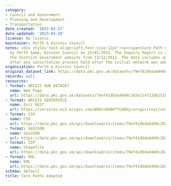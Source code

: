 ```yaml
---
category:
- Council and Government
- Planning and Development
- Transportation
date_created: '2023-03-27'
date_updated: '2023-03-28'
license: No licence
maintainer: Perth & Kinross Council
notes: <div style='text-align:Left;font-size:12pt'><p><span>Core Path network adopted
  by Perth &amp; Kinross Council on 25/01/2012. The Inquiry Report is available on
  the Scottish Government website from 13/12/2011. The data includes amendments made
  after any consultation process held after the initial network was adopted.</span></p></div>
organization: Perth & Kinross Council
original_dataset_link: https://data.pkc.gov.uk/datasets/79ef41dbda4440c282e114712d81510e_5
records: null
resources:
- format: ARCGIS HUB DATASET
  name: Web Page
  url: https://data.pkc.gov.uk/datasets/79ef41dbda4440c282e114712d81510e_5
- format: ARCGIS GEOSERVICE
  name: Esri REST
  url: https://services-eu1.arcgis.com/WD0cvOmDKf7CA0Xy/arcgis/rest/services/Core_Paths_Adopted/FeatureServer/5
- format: CSV
  name: CSV
  url: https://data.pkc.gov.uk/api/download/v1/items/79ef41dbda4440c282e114712d81510e/csv?layers=5
- format: GEOJSON
  name: GeoJSON
  url: https://data.pkc.gov.uk/api/download/v1/items/79ef41dbda4440c282e114712d81510e/geojson?layers=5
- format: ZIP
  name: Shapefile
  url: https://data.pkc.gov.uk/api/download/v1/items/79ef41dbda4440c282e114712d81510e/shapefile?layers=5
- format: KML
  name: KML
  url: https://data.pkc.gov.uk/api/download/v1/items/79ef41dbda4440c282e114712d81510e/kml?layers=5
schema: default
title: Core Paths Adopted
---
```

